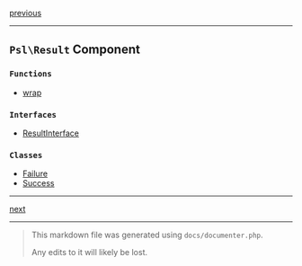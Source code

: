 [previous](regex.md)

---

## `Psl\Result` Component

### `Functions`

- [wrap](./../../src/Psl/Result/wrap.php#L19)

### `Interfaces`

- [ResultInterface](./../../src/Psl/Result/ResultInterface.php#L19)

### `Classes`

- [Failure](./../../src/Psl/Result/Failure.php#L17)
- [Success](./../../src/Psl/Result/Success.php#L17)



---

[next](secure-random.md)

---

> This markdown file was generated using `docs/documenter.php`.
>
> Any edits to it will likely be lost.
